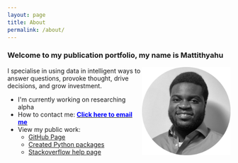 ```yaml
---
layout: page
title: About
permalink: /about/
---
```

### Welcome to my publication portfolio, my name is **Mattithyahu**

<img src="/images/My photo1.png" style="float:right;width:200px;height:200px;"/>

I specialise in using data in intelligent ways to answer questions, provoke thought, drive decisions, and grow investment. 

*   I'm currently working on researching alpha 
*   How to contact me: <a href="mailto:contactmattithyahu@gmail.com"><font color='blue'><strong>Click here to email me</strong></font></a>
*   View my public work:
    *   [GitHub Page](https://github.com/MattithyahuData)
    *   [Created Python packages](https://pypi.org/user/mattithyahudata/)
    *   [Stackoverflow help page](https://stackoverflow.com/users/16562519/analyticsolutions)




[jekyll-organization]: https://github.com/jekyll
